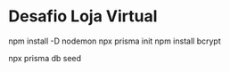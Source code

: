 # Desafio Loja Virtual
npm install -D nodemon 
npx prisma init 
npm install bcrypt

<!-- Inicializar os dados do projeto -->
npx prisma db seed

<!-- Comando OPCIONAL! 
    npm run clear: Feito para limpar o banco de dados
 -->